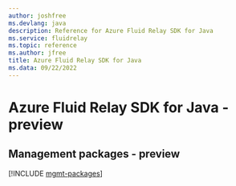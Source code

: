 ```yaml
---
author: joshfree
ms.devlang: java
description: Reference for Azure Fluid Relay SDK for Java
ms.service: fluidrelay
ms.topic: reference
ms.author: jfree
title: Azure Fluid Relay SDK for Java
ms.data: 09/22/2022
---
```

# Azure Fluid Relay SDK for Java - preview

## Management packages - preview
[!INCLUDE [mgmt-packages](fluid-relay-mgmt-index.md)]